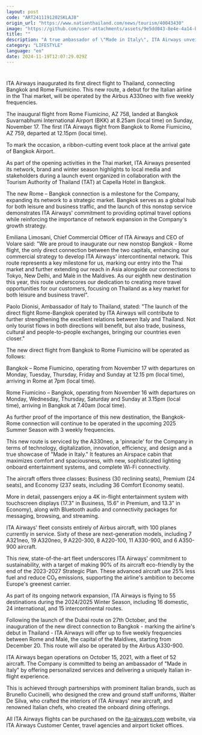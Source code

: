 ```yaml
---
layout: post
code: "ART2411191202SKLAJ8"
origin_url: "https://www.nationthailand.com/news/tourism/40043430"
image: "https://github.com/user-attachments/assets/9e5dd043-8e4e-4a14-b404-76a007698069"
title: ""
description: "A true ambassador of \"Made in Italy\", ITA Airways unveiled brand, network, and Winter Season highlights during a media event in Bangkok"
category: "LIFESTYLE"
language: "en"
date: 2024-11-19T12:07:29.029Z
---
```


# 









ITA Airways inaugurated its first direct flight to Thailand, connecting Bangkok and Rome Fiumicino. This new route, a debut for the Italian airline in the Thai market, will be operated by the Airbus A330neo with five weekly frequencies.

The inaugural flight from Rome Fiumicino, AZ 758, landed at Bangkok Suvarnabhumi International Airport (BKK) at 8.25am (local time) on Sunday, November 17. The first ITA Airways flight from Bangkok to Rome Fiumicino, AZ 759, departed at 12.15pm (local time).

To mark the occasion, a ribbon-cutting event took place at the arrival gate of Bangkok Airport.

As part of the opening activities in the Thai market, ITA Airways presented its network, brand and winter season highlights to local media and stakeholders during a launch event organized in collaboration with the Tourism Authority of Thailand (TAT) at Capella Hotel in Bangkok.

The new Rome – Bangkok connection is a milestone for the Company, expanding its network to a strategic market. Bangkok serves as a global hub for both leisure and business traffic, and the launch of this nonstop service demonstrates ITA Airways' commitment to providing optimal travel options while reinforcing the importance of network expansion in the Company's growth strategy.

Emiliana Limosani, Chief Commercial Officer of ITA Airways and CEO of Volare said: "We are proud to inaugurate our new nonstop Bangkok - Rome flight, the only direct connection between the two capitals, enhancing our commercial strategy to develop ITA Airways' intercontinental network. This route represents a key milestone for us, marking our entry into the Thai market and further extending our reach in Asia alongside our connections to Tokyo, New Delhi, and Malè in the Maldives. As our eighth new destination this year, this route underscores our dedication to creating more travel opportunities for our customers, focusing on Thailand as a key market for both leisure and business travel".

Paolo Dionisi, Ambassador of Italy to Thailand, stated: "The launch of the direct flight Rome-Bangkok operated by ITA Airways will contribute to further strengthening the excellent relations between Italy and Thailand. Not only tourist flows in both directions will benefit, but also trade, business, cultural and people-to-people exchanges, bringing our countries even closer."

The new direct flight from Bangkok to Rome Fiumicino will be operated as follows:

Bangkok – Rome Fiumicino, operating from November 17 with departures on Monday, Tuesday, Thursday, Friday and Sunday at 12.15 pm (local time), arriving in Rome at 7pm (local time).

Rome Fiumicino – Bangkok, operating from November 16 with departures on Monday, Wednesday, Thursday, Saturday and Sunday at 3.15pm (local time), arriving in Bangkok at 7.40am (local time).

As further proof of the importance of this new destination, the Bangkok-Rome connection will continue to be operated in the upcoming 2025 Summer Season with 3 weekly frequencies.

This new route is serviced by the A330neo, a 'pinnacle' for the Company in terms of technology, digitalization, innovation, efficiency, and design and a true showcase of "Made in Italy." It features an Airspace cabin that maximizes comfort and spaciousness, with new, sophisticated lighting onboard entertainment systems, and complete Wi-Fi connectivity.

The aircraft offers three classes: Business (30 reclining seats), Premium (24 seats), and Economy (237 seats, including 36 Comfort Economy seats).

More in detail, passengers enjoy a 4K in-flight entertainment system with touchscreen displays (17.3" in Business, 15.6" in Premium, and 13.3" in Economy), along with Bluetooth audio and connectivity packages for messaging, browsing, and streaming.

ITA Airways' fleet consists entirely of Airbus aircraft, with 100 planes currently in service. Sixty of these are next-generation models, including 7 A321neo, 19 A320neo, 9 A220-300, 8 A220-100, 11 A330-900, and 6 A350-900 aircraft.

This new, state-of-the-art fleet underscores ITA Airways' commitment to sustainability, with a target of making 90% of its aircraft eco-friendly by the end of the 2023-2027 Strategic Plan. These advanced aircraft use 25% less fuel and reduce CO₂ emissions, supporting the airline's ambition to become Europe's greenest carrier.

As part of its ongoing network expansion, ITA Airways is flying to 55 destinations during the 2024/2025 Winter Season, including 16 domestic, 24 international, and 15 intercontinental routes.

Following the launch of the Dubai route on 27th October, and the inauguration of the new direct connection to Bangkok - marking the airline's debut in Thailand - ITA Airways will offer up to five weekly frequencies between Rome and Malé, the capital of the Maldives, starting from December 20. This route will also be operated by the Airbus A330-900.

ITA Airways began operations on October 15, 2021, with a fleet of 52 aircraft. The Company is committed to being an ambassador of "Made in Italy" by offering personalized services and delivering a uniquely Italian in-flight experience.

This is achieved through partnerships with prominent Italian brands, such as Brunello Cucinelli, who designed the crew and ground staff uniforms, Walter De Silva, who crafted the interiors of ITA Airways' new aircraft, and renowned Italian chefs, who created the onboard dining offerings.

All ITA Airways flights can be purchased on the [ita-airways.com](https://www.ita-airways.com/en_en) website, via ITA Airways Customer Center, travel agencies and airport ticket offices.